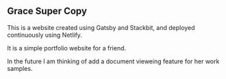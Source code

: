 ## Grace Super Copy

This is a website created using Gatsby and Stackbit, and deployed continuously using Netlify.

It is a simple portfolio website for a friend. 

In the future I am thinking of add a document vieweing feature for her work samples. 

